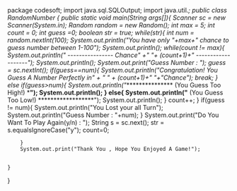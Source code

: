 package codesoft;
import java.sql.SQLOutput;
import java.util.*;
public class RandomNumber {
    public static void main(String args[]){
        Scanner sc = new Scanner(System.in);
        Random random = new Random();
        int max = 5;
        int count = 0;
        int guess =0;
        boolean str = true;
        while(str){
            int num = random.nextInt(100);
            System.out.println("You have only "+max+" chance to guess number between 1-100");
            System.out.println();
            while(count != max){
                System.out.println("                ---------------- Chance" +" "+ (count+1)+" -------------------");
                System.out.println();
                System.out.print("Guess Number : ");
                guess = sc.nextInt();
                if(guess==num){
                    System.out.println("Congratulation! You Guess A Number Perfectly in" + " " + (count+1)+" "+"Chance");
                    break;
                }
                else if(guess>num){
                    System.out.println("**************** (You Guess Too High!) *****************");
                    System.out.println();
                }
                else{
                    System.out.println("**************** (You Guess Too Low!) ******************");
                    System.out.println();
                }
                count++;
            }
            if(guess != num){
                System.out.println("You Lost your all Turn");
                System.out.println("Guess Number : "+num);
            }
            System.out.print("Do You Want To Play Again(y/n) : ");
            String s = sc.next();
            str = s.equalsIgnoreCase("y");
            count=0;


        }
        System.out.print("Thank You , Hope You Enjoyed A Game!");


    }
}
